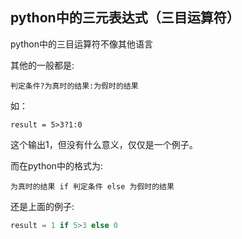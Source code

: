 ## python中的三元表达式（三目运算符）

python中的三目运算符不像其他语言

其他的一般都是:
```
判定条件?为真时的结果:为假时的结果
```

如：
```
result = 5>3?1:0
```
这个输出1，但没有什么意义，仅仅是一个例子。

而在python中的格式为:

```
为真时的结果 if 判定条件 else 为假时的结果
```
还是上面的例子:

```python
result = 1 if 5>3 else 0
```